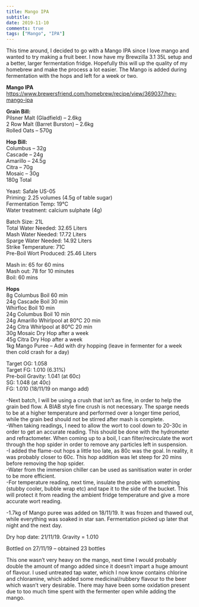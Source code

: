 ```yaml
---
title: Mango IPA
subtitle: 
date: 2019-11-10
comments: true
tags: ["Mango", "IPA"]
---
```


This time around, I decided to go with a Mango IPA since I love mango and wanted to try making a fruit beer. I now have my Brewzilla 3.1 35L setup and a better, larger fermentation fridge. Hopefully this will up the quality of my homebrew and make the process a lot easier. The Mango is added during fermentation with the hops and left for a week or two.

**Mango IPA**  
https://www.brewersfriend.com/homebrew/recipe/view/369037/hey-mango-ipa  

**Grain Bill:**  
Pilsner Malt (Gladfield) – 2.6kg  
2 Row Malt (Barret Burston) – 2.6kg  
Rolled Oats – 570g  

**Hop Bill:**  
Columbus – 32g  
Cascade – 24g  
Amarillo – 24.5g  
Citra – 70g  
Mosaic – 30g  
180g Total  

Yeast: Safale US-05  
Priming: 2.25 volumes (4.5g of table sugar)  
Fermentation Temp: 19°C  
Water treatment: calcium sulphate (4g)  

Batch Size: 21L  
Total Water Needed: 32.65 Liters  
Mash Water Needed: 17.72 Liters  
Sparge Water Needed: 14.92 Liters  
Strike Temperature: 71C  
Pre-Boil Wort Produced: 25.46 Liters  

Mash in: 65 for 60 mins  
Mash out: 78 for 10 minutes  
Boil: 60 mins  

**Hops**  
8g Columbus      Boil       60 min  
24g Cascade Boil 30 min  
Whirfloc Boil       10 min  
24g Columbus    Boil       10 min  
24g Amarillo        Whirlpool at 80°C          20 min   
24g Citra              Whirlpool at 80°C          20 min  
30g Mosaic         Dry Hop after a week            
45g Citra              Dry Hop after a week  
1kg Mango Puree – Add with dry hopping (leave in fermenter for a week then cold crash for a day)  

Target OG: 1.058  
Target FG: 1.010 (6.31%)  
Pre-boil Gravity: 1.041 (at 60c)  
SG: 1.048 (at 40c)  
FG: 1.010 (18/11/19 on mango add)  

-Next batch, I will be using a crush that isn’t as fine, in order to help the grain bed flow. A BIAB style fine crush is not necessary. The sparge needs to be at a higher temperature and performed over a longer time period, while the grain bed should not be stirred after mash is complete.  
-When taking readings, I need to allow the wort to cool down to 20-30c in order to get an accurate reading. This should be done with the hydrometer and refractometer. When coming up to a boil, I can filter/recirculate the wort through the hop spider in order to remove any particles left in suspension.  
-I added the flame-out hops a little too late, as 80c was the goal. In reality, it was probably closer to 60c. This hop addition was let steep for 20 mins before removing the hop spider.  
-Water from the immersion chiller can be used as sanitisation water in order to be more efficient.  
-For temperature reading, next time, insulate the probe with something (stubby cooler, bubble wrap etc) and tape it to the side of the bucket. This will protect it from reading the ambient fridge temperature and give a more accurate wort reading.  

-1.7kg of Mango puree was added on 18/11/19. It was frozen and thawed out, while everything was soaked in star san. Fermentation picked up later that night and the next day.  

Dry hop date: 21/11/19. Gravity = 1.010  

Bottled on 27/11/19 – obtained 23 bottles  

This one wasn’t very heavy on the mango, next time I would probably double the amount of mango added since it doesn’t impart a huge amount of flavour. I used untreated tap water, which I now know contains chlorine and chloramine, which added some medicinal/rubbery flavour to the beer which wasn’t very desirable. There may have been some oxidation present due to too much time spent with the fermenter open while adding the mango.  